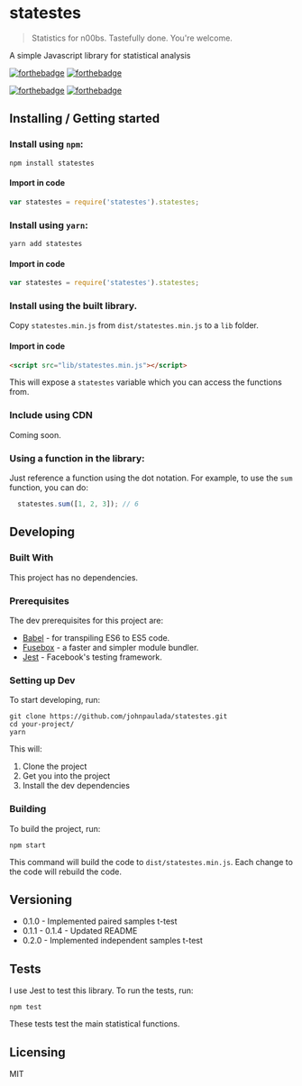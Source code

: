 # statestes
> Statistics for n00bs. Tastefully done. You're welcome.

A simple Javascript library for statistical analysis

[![forthebadge](http://forthebadge.com/images/badges/powered-by-electricity.svg)](http://forthebadge.com)
[![forthebadge](http://forthebadge.com/images/badges/gluten-free.svg)](http://forthebadge.com)

[![forthebadge](http://forthebadge.com/images/badges/uses-js.svg)](http://forthebadge.com)
[![forthebadge](http://forthebadge.com/images/badges/built-with-resentment.svg)](http://forthebadge.com)

## Installing / Getting started

### Install using `npm`:

```shell
npm install statestes
```

#### Import in code

```javascript
var statestes = require('statestes').statestes;
```

### Install using `yarn`:

```shell
yarn add statestes
```

#### Import in code

```javascript
var statestes = require('statestes').statestes;
```

### Install using the built library.

Copy `statestes.min.js` from `dist/statestes.min.js` to a `lib` folder.

#### Import in code
```html
<script src="lib/statestes.min.js"></script>
```

This will expose a `statestes` variable which you can access the functions from.

### Include using CDN

Coming soon.

### Using a function in the library:

Just reference a function using the dot notation.
For example, to use the `sum` function, you can do:

```javascript
  statestes.sum([1, 2, 3]); // 6
```

## Developing

### Built With
This project has no dependencies.

### Prerequisites
The dev prerequisites for this project are:

- [Babel](https://babeljs.io/) - for transpiling ES6 to ES5 code.
- [Fusebox](http://fuse-box.org/) - a faster and simpler module bundler.
- [Jest](https://facebook.github.io/jest/) - Facebook's testing framework.

### Setting up Dev

To start developing, run:

```shell
git clone https://github.com/johnpaulada/statestes.git
cd your-project/
yarn
```

This will:
1. Clone the project
2. Get you into the project
3. Install the dev dependencies

### Building

To build the project, run:

```shell
npm start
```

This command will build the code to `dist/statestes.min.js`.
Each change to the code will rebuild the code.

## Versioning

- 0.1.0 - Implemented paired samples t-test
- 0.1.1 - 0.1.4 - Updated README
- 0.2.0 - Implemented independent samples t-test

## Tests

I use Jest to test this library. To run the tests, run:

```shell
npm test
```

These tests test the main statistical functions.

## Licensing
MIT
